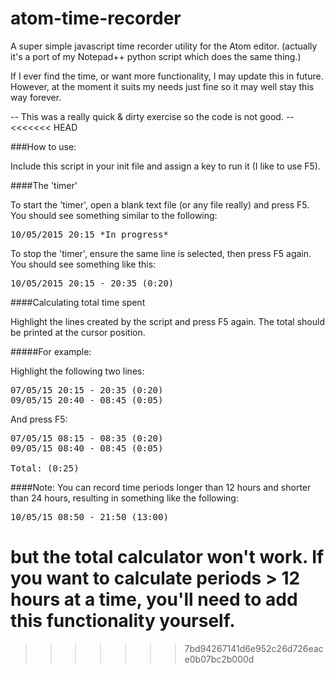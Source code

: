 # atom-time-recorder
A super simple javascript time recorder utility for the Atom editor. (actually
    it's a port of my Notepad++ python script which does the same thing.)



If I ever find the time, or want more functionality, I may update this in future.
However, at the moment it suits my needs just fine so it may well stay this way
forever.



-- This was a really quick & dirty exercise so the code is not good. --
<<<<<<< HEAD

###How to use:

Include this script in your init file and assign a key to run it (I like to use F5).

####The 'timer'

To start the 'timer', open a blank text file (or any file really) and press F5.  You should see something similar to the following:
<pre>
10/05/2015 20:15 *In progress* 
</pre>
To stop the 'timer', ensure the same line is selected, then press F5 again.  You should see something like this:
<pre>
10/05/2015 20:15 - 20:35 (0:20) 
</pre>
####Calculating total time spent

Highlight the lines created by the script and press F5 again.  The total should be printed at the cursor position.

#####For example:

Highlight the following two lines:
<pre>
07/05/15 20:15 - 20:35 (0:20)
09/05/15 20:40 - 08:45 (0:05) 
</pre>
And press F5:
<pre>
07/05/15 08:15 - 08:35 (0:20)
09/05/15 08:40 - 08:45 (0:05) 

Total: (0:25)
</pre>

####Note:
You can record time periods longer than 12 hours and shorter than 24 hours, resulting in something like the following:
<pre>
10/05/15 08:50 - 21:50 (13:00)
</pre>
but the total calculator won't work.  If you want to calculate periods > 12 hours at a time, you'll need to add this functionality yourself.
=======
>>>>>>> 7bd94267141d6e952c26d726eace0b07bc2b000d
